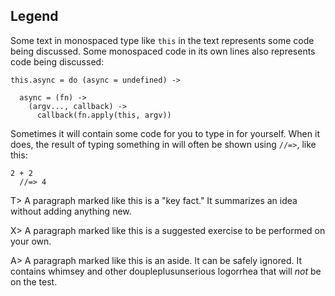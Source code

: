 ## Legend

Some text in monospaced type like `this` in the text represents some code being discussed. Some monospaced code in its own lines also represents code being discussed:

    this.async = do (async = undefined) ->

      async = (fn) ->
        (argv..., callback) ->
          callback(fn.apply(this, argv))
          
Sometimes it will contain some code for you to type in for yourself. When it does, the result of typing something in will often be shown using `//=>`, like this:

    2 + 2
      //=> 4

T> A paragraph marked like this is a "key fact." It summarizes an idea without adding anything new.

X> A paragraph marked like this is a suggested exercise to be performed on your own.

A> A paragraph marked like this is an aside. It can be safely ignored. It contains whimsey and other doupleplusunserious logorrhea that will *not* be on the test.